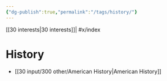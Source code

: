 ```yaml
---
{"dg-publish":true,"permalink":"/tags/history/"}
---
```


[[30 interests\|30 interests]]| #x/index

# History

- [[30 input/300 other/American History\|American History]]
